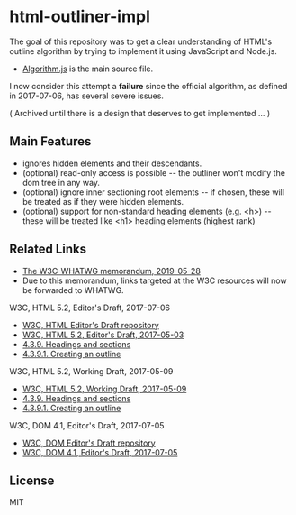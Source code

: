 
html-outliner-impl
===============

The goal of this repository was to get a clear understanding of HTML's
outline algorithm by trying to implement it using JavaScript and Node.js.

* [Algorithm.js](./src/Algorithm.js) is the main source file.

I now consider this attempt a **failure** since the official algorithm,
as defined in 2017-07-06, has several severe issues.

( Archived until there is a design that deserves to get implemented ... )

## Main Features

* ignores hidden elements and their descendants.
* (optional) read-only access is possible
  -- the outliner won't modify the dom tree in any way.
* (optional) ignore inner sectioning root elements
  -- if chosen, these will be treated as if they were hidden elements.
* (optional) support for non-standard heading elements (e.g. &lt;h&gt;)
  -- these will be treated like &lt;h1&gt; heading elements (highest rank)

## Related Links

* [The W3C-WHATWG memorandum, 2019-05-28](https://www.w3.org/blog/2019/05/w3c-and-whatwg-to-work-together-to-advance-the-open-web-platform/)
* Due to this memorandum, links targeted at the W3C resources
  will now be forwarded to WHATWG.

W3C, HTML 5.2, Editor's Draft, 2017-07-06

* [W3C, HTML Editor's Draft repository](https://github.com/w3c/html)
* [W3C, HTML 5.2, Editor's Draft, 2017-05-03](https://w3c.github.io/html/)
* [4.3.9. Headings and sections](https://w3c.github.io/html/sections.html#headings-and-sections)
* [4.3.9.1. Creating an outline](https://w3c.github.io/html/sections.html#creating-an-outline)

W3C, HTML 5.2, Working Draft, 2017-05-09

* [W3C, HTML 5.2, Working Draft, 2017-05-09](https://www.w3.org/TR/html52/)
* [4.3.9. Headings and sections](https://www.w3.org/TR/html52/sections.html#headings-and-sections)
* [4.3.9.1. Creating an outline](https://www.w3.org/TR/html52/sections.html#creating-an-outline)

W3C, DOM 4.1, Editor's Draft, 2017-07-05

* [W3C, DOM Editor's Draft repository](https://github.com/w3c/dom)
* [W3C, DOM 4.1, Editor's Draft, 2017-07-05](https://w3c.github.io/dom/)

## License

MIT
